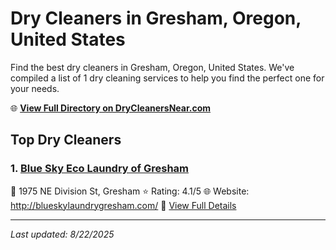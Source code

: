 # Dry Cleaners in Gresham, Oregon, United States

Find the best dry cleaners in Gresham, Oregon, United States. We've compiled a list of 1 dry cleaning services to help you find the perfect one for your needs.

🌐 **[View Full Directory on DryCleanersNear.com](https://drycleanersnear.com/city/US/Oregon/Gresham)**

## Top Dry Cleaners

### 1. [Blue Sky Eco Laundry of Gresham](https://drycleanersnear.com/dryCleaner/68955a4a82a21f618f14c17d/blue-sky-eco-laundry-of-gresham)
📍 1975 NE Division St, Gresham
⭐ Rating: 4.1/5
🌐 Website: http://blueskylaundrygresham.com/
🔗 [View Full Details](https://drycleanersnear.com/dryCleaner/68955a4a82a21f618f14c17d/blue-sky-eco-laundry-of-gresham)


---

*Last updated: 8/22/2025*
